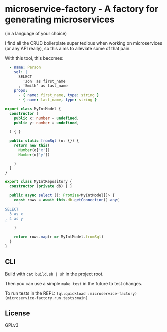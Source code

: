 # microservice-factory - A factory for generating microservices

(in a language of your choice)

I find all the CRUD boilerplate super tedious when working on
microservices (or any API really), so this aims to alleviate some of
that pain.

With this tool, this becomes:
```yml
  - name: Person
    sql: |
      SELECT
        'Jon' as first_name
      , 'Smith' as last_name
    props:
      - { name: first_name, type: string }
      - { name: last_name, type: string }
```

```typescript
export class MyIntModel {
  constructor (
    public x: number = undefined,
    public y: number = undefined,

  ) { }

  public static fromSql (o: {}) {
    return new this(
      Number(o['x'])
      Number(o['y'])

    )
  }
}

export class MyIntRepository {
  constructor (private db) { }

  public async select (): Promise<MyIntModel[]> {
    const rows = await this.db.getConnection().any(
      `
SELECT
  3 as x
, 4 as y
`
    )

    return rows.map(r => MyIntModel.fromSql)
  }
}
```

## CLI
Build with `cat build.sh | sh` in the project root.

Then you can use a simple `make test` in the future to test changes.

To run tests in the REPL: `(ql:quickload :microservice-factory) (microservice-factory.run.tests:main)`

## License
GPLv3
